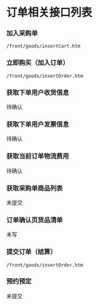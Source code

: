 # 订单相关接口列表

### 加入采购单
`/front/goods/insertCart.htm`

### 立即购买（加入订单）
`/front/goods/insertOrder.htm`

### 获取下单用户收货信息  
待确认

### 获取下单用户发票信息  
待确认

### 获取当前订单物流费用  
待确认

### 获取采购单商品列表  
未提交

### 订单确认页货品清单
未写

### 提交订单（结算）
`/front/goods/insertOrder.htm`

### 预约预定  
未提交